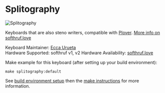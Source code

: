 # Splitography

![Splitography](https://i.imgur.com/8tkwGeu.jpg)

Keyboards that are also steno writers, compatible with [Plover](http://www.openstenoproject.org/plover). [More info on softhruf.love](https://softhruf.love/pages/guides)

Keyboard Maintainer: [Ecca Urueta](https://github.com/Ecka)  
Hardware Supported: softhruf v1, v2
Hardware Availability: [softhruf.love](https://softhruf.love/)

Make example for this keyboard (after setting up your build environment):

    make splitography:default

See [build environment setup](https://docs.qmk.fm/build_environment_setup.html) then the [make instructions](https://docs.qmk.fm/make_instructions.html) for more information.